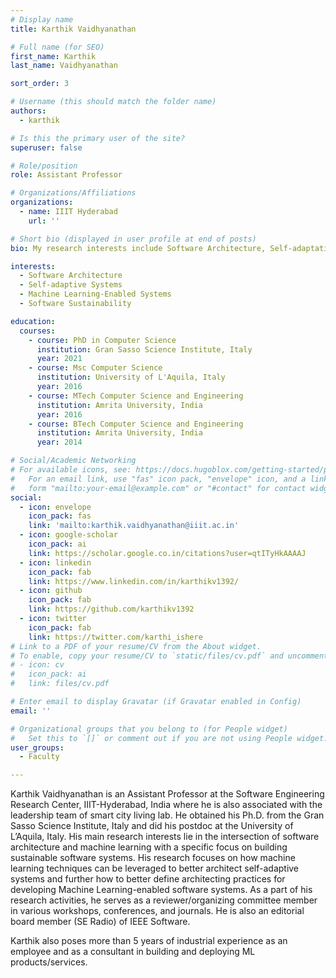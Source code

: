 ```yaml
---
# Display name
title: Karthik Vaidhyanathan

# Full name (for SEO)
first_name: Karthik
last_name: Vaidhyanathan

sort_order: 3

# Username (this should match the folder name)
authors:
  - karthik

# Is this the primary user of the site?
superuser: false

# Role/position
role: Assistant Professor

# Organizations/Affiliations
organizations:
  - name: IIIT Hyderabad
    url: ''

# Short bio (displayed in user profile at end of posts)
bio: My research interests include Software Architecture, Self-adaptation and ML-enabled Systemss

interests:
  - Software Architecture
  - Self-adaptive Systems
  - Machine Learning-Enabled Systems
  - Software Sustainability

education:
  courses:
    - course: PhD in Computer Science
      institution: Gran Sasso Science Institute, Italy
      year: 2021
    - course: Msc Computer Science
      institution: University of L'Aquila, Italy
      year: 2016
    - course: MTech Computer Science and Engineering
      institution: Amrita University, India
      year: 2016
    - course: BTech Computer Science and Engineering
      institution: Amrita University, India
      year: 2014

# Social/Academic Networking
# For available icons, see: https://docs.hugoblox.com/getting-started/page-builder/#icons
#   For an email link, use "fas" icon pack, "envelope" icon, and a link in the
#   form "mailto:your-email@example.com" or "#contact" for contact widget.
social:
  - icon: envelope
    icon_pack: fas
    link: 'mailto:karthik.vaidhyanathan@iiit.ac.in'
  - icon: google-scholar
    icon_pack: ai
    link: https://scholar.google.co.in/citations?user=qtITyHkAAAAJ
  - icon: linkedin
    icon_pack: fab
    link: https://www.linkedin.com/in/karthikv1392/
  - icon: github
    icon_pack: fab
    link: https://github.com/karthikv1392
  - icon: twitter
    icon_pack: fab
    link: https://twitter.com/karthi_ishere
# Link to a PDF of your resume/CV from the About widget.
# To enable, copy your resume/CV to `static/files/cv.pdf` and uncomment the lines below.
# - icon: cv
#   icon_pack: ai
#   link: files/cv.pdf

# Enter email to display Gravatar (if Gravatar enabled in Config)
email: ''

# Organizational groups that you belong to (for People widget)
#   Set this to `[]` or comment out if you are not using People widget.
user_groups:
  - Faculty

---
```


Karthik Vaidhyanathan is an Assistant Professor at the Software Engineering Research Center, IIIT-Hyderabad, India where he is also associated with the leadership team of smart city living lab. He obtained his Ph.D. from the Gran Sasso Science Institute, Italy and did his postdoc at the University of L’Aquila, Italy. His main research interests lie in the intersection of software architecture and machine learning with a specific focus on building sustainable software systems. His research focuses on how machine learning techniques can be leveraged to better architect self-adaptive systems and further how to better define architecting practices for developing Machine Learning-enabled software systems. As a part of his research activities, he serves as a reviewer/organizing committee member in various workshops, conferences, and journals. He is also an editorial board member (SE Radio) of IEEE Software.

Karthik also poses more than 5 years of industrial experience as an employee and as a consultant in building and deploying ML products/services.
